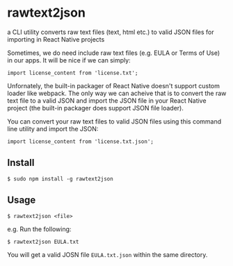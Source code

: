 # rawtext2json
a CLI utility converts raw text files (text, html etc.) to valid JSON files for importing in React Native projects

Sometimes, we do need include raw text files (e.g. EULA or Terms of Use) in our apps. It will be nice if we can simply:
```
import license_content from 'license.txt';
```
Unfornately, the built-in packager of React Native doesn't support custom loader like webpack. The only way we can acheive that is to convert the raw text file to a valid JSON and import the JSON file in your React Native project (the built-in packager does support JSON file loader).

You can convert your raw text files to valid JSON files using this command line utility and import the JSON:
```
import license_content from 'license.txt.json';
```

## Install
```
$ sudo npm install -g rawtext2json
```

##  Usage 
```
$ rawtext2json <file>
```
e.g. Run the following:

```
$ rawtext2json EULA.txt
```
You will get a valid JOSN file `EULA.txt.json` within the same directory.